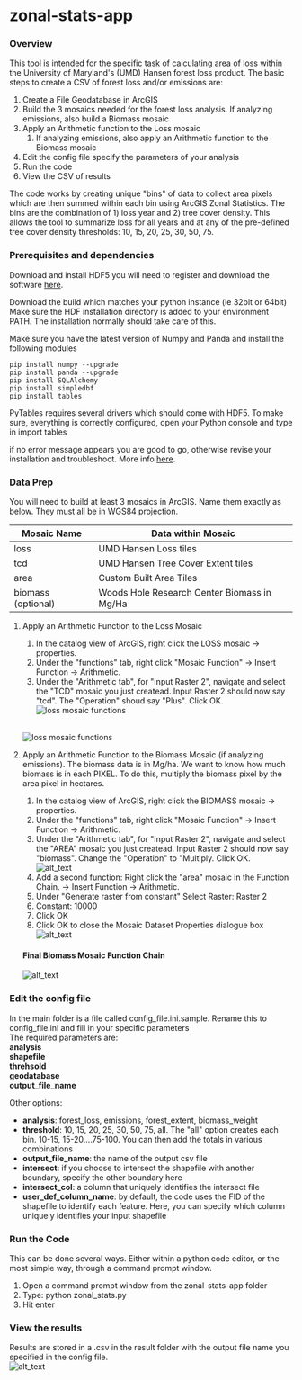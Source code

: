 # zonal-stats-app
### Overview
This tool is intended for the specific task of calculating area of loss within the University of Maryland's (UMD) Hansen forest loss product. The basic steps to create a CSV of forest loss and/or emissions are:

1. Create a File Geodatabase in ArcGIS
2. Build the 3 mosaics needed for the forest loss analysis. If analyzing emissions, also build a Biomass mosaic
3. Apply an Arithmetic function to the Loss mosaic
    1. If analyzing emissions, also apply an Arithmetic function to the Biomass mosaic 
4. Edit the config file specify the parameters of your analysis
5. Run the code
6. View the CSV of results

The code works by creating unique "bins" of data to collect area pixels which are then summed within each bin using ArcGIS Zonal Statistics. The bins are the combination of 1) loss year and 2) tree cover density. This allows the tool to summarize loss for all years and at any of the pre-defined tree cover density thresholds: 10, 15, 20, 25, 30, 50, 75.


### Prerequisites and dependencies

Download and install HDF5
you will need to register and download the software [here](https://www.hdfgroup.org/downloads/hdf5/).

Download the build which matches your python instance (ie 32bit or 64bit)
Make sure the HDF installation directory is added to your environment PATH. The installation normally should take care of this.

Make sure you have the latest version of Numpy and Panda and install the following modules

```shell
pip install numpy --upgrade
pip install panda --upgrade
pip install SQLAlchemy
pip install simpledbf
pip install tables
```

PyTables requires several drivers which should come with HDF5. To make sure, everything is correctly configured, 
open your Python console and type in 
import tables

if no error message appears you are good to go, otherwise revise your installation and troubleshoot. 
More info [here](http://www.pytables.org/usersguide/installation.html).


### Data Prep
You will need to build at least 3 mosaics in ArcGIS. Name them exactly as below. They must all be in WGS84 projection.

Mosaic Name | Data within Mosaic
----- | -----
loss | UMD Hansen Loss tiles
tcd | UMD Hansen Tree Cover Extent tiles
area | Custom Built Area Tiles
biomass (optional) | Woods Hole Research Center Biomass in Mg/Ha

1. Apply an Arithmetic Function to the Loss Mosaic
   1. In the catalog view of ArcGIS, right click the LOSS mosaic -> properties. 
   2. Under the "functions" tab, right click "Mosaic Function" -> Insert Function -> Arithmetic. 
   3. Under the "Arithmetic tab", for "Input Raster 2", navigate and select the "TCD" mosaic you just createad. Input Raster 2 should now say "tcd". The "Operation" shoud say "Plus". Click OK.
   <br />![loss mosaic functions](https://github.com/wri/zonal-stats-app/blob/master/images/loss_arithmetic.JPG?raw=true "Functions Applied to Loss Mosaic")
   
   
   <br />![loss mosaic functions](https://github.com/wri/zonal-stats-app/blob/master/images/loss_mosaic.JPG?raw=true "Functions Applied to Loss Mosaic")
2. Apply an Arithmetic Function to the Biomass Mosaic (if analyzing emissions). The biomass data is in Mg/ha. We want to know how much biomass is in each PIXEL. To do this, multiply the biomass pixel by the area pixel in hectares. 
   1. In the catalog view of ArcGIS, right click the BIOMASS mosaic -> properties. 
   2. Under the "functions" tab, right click "Mosaic Function" -> Insert Function -> Arithmetic. 
   3. Under the "Arithmetic tab", for "Input Raster 2", navigate and select the "AREA" mosaic you just createad. Input Raster 2 should now say "biomass". Change the "Operation" to "Multiply. Click OK.
   <br />![alt_text](https://github.com/wri/zonal-stats-app/blob/master/images/biomass_arithmetic_1.JPG?raw=true "first biomass function")
   4. Add a second function: Right click the "area" mosaic in the Function Chain. -> Insert Function -> Arithmetic.
   5. Under "Generate raster from constant" Select Raster: Raster 2
   6. Constant: 10000
   7. Click OK
   8. Click OK to close the Mosaic Dataset Properties dialogue box
   <br />![alt_text](https://github.com/wri/zonal-stats-app/blob/master/images/biomass_arithmetic_2.JPG?raw=true "second biomass function") 
   
   #### Final Biomass Mosaic Function Chain
   ![alt_text](https://github.com/wri/zonal-stats-app/blob/master/images/biomass_mosaic_function.JPG?raw=true "second biomass function") 
   
### Edit the config file
In the main folder is a file called config_file.ini.sample. Rename this to config_file.ini and fill in your specific parameters
<br />The required parameters are:
<br />**analysis**
<br />**shapefile**
<br />**threhsold**
<br />**geodatabase**
<br />**output_file_name**

Other options:
- **analysis**: forest_loss, emissions, forest_extent, biomass_weight
- **threshold**:  10, 15, 20, 25, 30, 50, 75, all. The "all" option creates each bin. 10-15, 15-20....75-100. You can then add the totals in various combinations
- **output_file_name**: the name of the output csv file
- **intersect**: if you choose to intersect the shapefile with another boundary, specify the other boundary here
- **intersect_col**: a column that uniquely identifies the intersect file
- **user_def_column_name**: by default, the code uses the FID of the shapefile to identify each feature. Here, you can specify which column uniquely identifies your input shapefile

### Run the Code
This can be done several ways. Either within a python code editor, or the most simple way, through a command prompt window.
1. Open a command prompt window from the zonal-stats-app folder
2. Type: python zonal_stats.py
3. Hit enter

### View the results
Results are stored in a .csv in the result folder with the output file name you specified in the config file. 
<br />![alt_text](https://github.com/wri/zonal-stats-app/blob/master/images/csv_walkthrough.jpg?raw=true "csv walkthrough")
